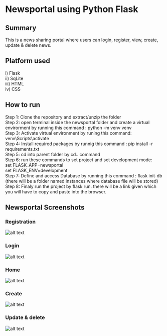 # Newsportal using Python Flask
## Summary
This is a news sharing portal where users can login, register, view, create, update & delete news.
## Platform used
i) Flask <br>
ii) SqLite <br>
iii) HTML <br>
iv) CSS <br>
## How to run
Step 1: Clone the repository and extract/unzip the folder <br>
Step 2: open terminal inside the newsportal folder and create a virtual envirorment by running this command : python -m venv venv <br>
Step 3: Activate virtual environment by runing this command: venv\Scripts\activate <br>
Step 4: Install required packages by runnig this command : pip install -r requirements.txt <br>
Step 5: cd into parent folder by cd.. command <br>
Step 6: run these commands to set project and set development mode: <br>
set FLASK_APP=newsportal <br>
set FLASK_ENV=development <br>
Step 7: Define and access Database by running this command : flask init-db (there will be a folder named instances where database file will be stored)<br>
Step 8: Finaly run the project by flask run. there will be a link given which you will have to copy and paste into the browser.

## Newsportal Screenshots
### Registration
![alt text](https://i.ibb.co/cCj4g5v/Screenshot-17.png)
### Login
![alt text](https://i.ibb.co/sVG3cKp/Screenshot-18.png)
### Home
![alt text](https://i.ibb.co/BZVqKTt/Screenshot-19.png)
### Create
![alt text](https://i.ibb.co/kQPwWY1/Screenshot-20.png)
### Update & delete
![alt text](https://i.ibb.co/vVV5k1g/Screenshot-21.png)

